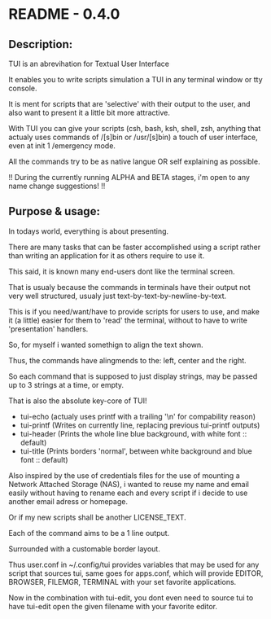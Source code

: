 README - 0.4.0
==============

Description:
------------
TUI is an abrevihation for Textual User Interface

It enables you to write scripts simulation a TUI
in any terminal window or tty console.


It is ment for scripts that are 'selective' with their
output to the user, and also want to present it
a little bit more attractive.


With TUI you can give your scripts (csh, bash, ksh,
shell, zsh, anything that actualy uses commands of /[s]bin or /usr/[s]bin)
a touch of user interface, even at init 1 /emergency mode.


All the commands try to be as native langue OR self explaining as possible.

!!
   During the currently running ALPHA and BETA stages,
   i'm open to any name change suggestions!
!!



Purpose & usage:
------------
In todays world, everything is about presenting.

There are many tasks that can be faster accomplished
using a script rather than writing an application for
it as others require to use it.


This said, it is known many end-users dont like the terminal screen.

That is usualy because the commands in terminals have their
output not very well structured, usualy just text-by-text-by-newline-by-text.


This is if you need/want/have to provide scripts for users to use,
and make it (a little) easier for them to 'read' the terminal,
without to have to write 'presentation' handlers.


So, for myself i wanted somethign to align the text shown.

Thus, the commands have alingmends to the: left, center and the right.

So each command that is supposed to just display strings,
may be passed up to 3 strings at a time, or empty.

That is also the absolute key-core of TUI!
* tui-echo (actualy uses printf with a trailing '\n' for compability reason)
* tui-printf (Writes on currently line, replacing previous tui-printf outputs)
* tui-header (Prints the whole line blue background, with white font :: default)
* tui-title (Prints borders 'normal', between white background and blue font :: default)


Also inspired by the use of credentials files for the use of mounting a Network Attached Storage (NAS),
i wanted to reuse my name and email easily without
having to rename each and every script if i decide to use another email adress or homepage.

Or if my new scripts shall be another LICENSE_TEXT.

Each of the command aims to be a 1 line output.

Surrounded with a customable border layout.

Thus user.conf in ~/.config/tui provides variables that may be used for any script that sources tui,
same goes for apps.conf, which will provide EDITOR, BROWSER, FILEMGR, TERMINAL with your set favorite applications.


Now in the combination with tui-edit, you dont even need to source tui
to have tui-edit open the given filename with your favorite editor.
